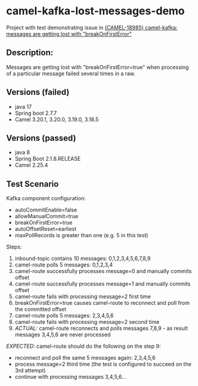 # camel-kafka-lost-messages-demo

Project with test demonstrating issue in [(CAMEL-18985) camel-kafka: messages are getting lost with "breakOnFirstError"](https://issues.apache.org/jira/browse/CAMEL-18985)

## Description:
Messages are getting lost with "breakOnFirstError=true" when processing of a particular message failed several times in a raw.

## Versions (failed)
* java 17
* Spring boot 2.7.7
* Camel 3.20.1, 3.20.0, 3.19.0, 3.18.5

## Versions (passed)
* java 8
* Spring Boot 2.1.8.RELEASE
* Camel 2.25.4

## Test Scenario

Kafka component configuration:
- autoCommitEnable=false
- allowManualCommit=true
- breakOnFirstError=true
- autoOffsetReset=earliest
- maxPollRecords is greater than one (e.g. 5 in this test)

Steps:
1. inbound-topic contains 10 messages: 0,1,2,3,4,5,6,7,8,9
2. camel-route polls 5 messages: 0,1,2,3,4
3. camel-route successfully processes message=0 and manually commits offset
4. camel-route successfully processes message=1 and manually commits offset
5. camel-route fails with processing message=2 first time
6. breakOnFirstError=true causes camel-route to reconnect and poll from the committed offset
7. camel-route polls 5 messages: 2,3,4,5,6
8. camel-route fails with processing message=2 second time 
9. *ACTUAL:* camel-route reconnects and polls messages 7,8,9 - as result messages 3,4,5,6 are never processed

*EXPECTED:* camel-route should do the following on the step 9:
- reconnect and poll the same 5 messages again: 2,3,4,5,6
- process message=2 third time (the test is configured to succeed on the 3rd attempt)
- continue with processing messages 3,4,5,6...